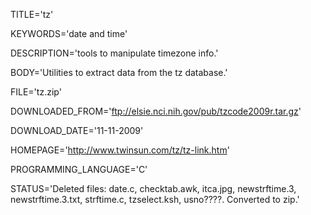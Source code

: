 
TITLE='tz'

KEYWORDS='date and time'

DESCRIPTION='tools to manipulate timezone info.'

BODY='Utilities to extract data from the tz database.'

FILE='tz.zip'

DOWNLOADED_FROM='ftp://elsie.nci.nih.gov/pub/tzcode2009r.tar.gz'

DOWNLOAD_DATE='11-11-2009'

HOMEPAGE='http://www.twinsun.com/tz/tz-link.htm'

PROGRAMMING_LANGUAGE='C'

STATUS='Deleted files: date.c, checktab.awk, itca.jpg, newstrftime.3, newstrftime.3.txt,
strftime.c, tzselect.ksh, usno????.
Converted to zip.'